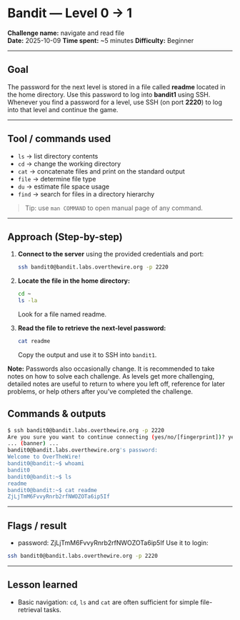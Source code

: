 # Bandit — Level 0 → 1
**Challenge name:** navigate and read file  
**Date:** 2025-10-09 
**Time spent:** ~5 minutes
**Difficulty:** Beginner

---

## Goal
The password for the next level is stored in a file called **readme** located in the home directory. Use this password to log into **bandit1** using SSH. Whenever you find a password for a level, use SSH (on port **2220**) to log into that level and continue the game.

---

## Tool / commands used
- `ls` -> list directory contents
- `cd` -> change the working directory
- `cat` -> concatenate files and print on the standard output
- `file` -> determine file type
- `du` -> estimate file space usage
- `find` -> search for files in a directory hierarchy

> Tip: use `man COMMAND` to open manual page of any command.

---

## Approach (Step-by-step)
1. **Connect to the server** using the provided credentials and port:
   ```bash
   ssh bandit0@bandit.labs.overthewire.org -p 2220

2. **Locate the file in the home directory:**   
   ```bash
   cd ~
   ls -la
   ```
   Look for a file named readme.

3. **Read the file to retrieve the next-level password:**
    ```bash
    cat readme
    ```
    Copy the output and use it to SSH into `bandit1`.
    
**Note:** Passwords also occasionally change. It is recommended to take notes on how to solve each challenge. As levels get more challenging, detailed notes are useful to return to where you left off, reference for later problems, or help others after you’ve completed the challenge.

## Commands & outputs
```bash
$ ssh bandit0@bandit.labs.overthewire.org -p 2220
Are you sure you want to continue connecting (yes/no/[fingerprint])? yes
... (banner) ...
bandit0@bandit.labs.overthewire.org's password:
Welcome to OverTheWire!
bandit0@bandit:~$ whoami
bandit0
bandit0@bandit:~$ ls
readme
bandit0@bandit:~$ cat readme
ZjLjTmM6FvvyRnrb2rfNWOZOTa6ip5If
```

---

## Flags / result
- password: ZjLjTmM6FvvyRnrb2rfNWOZOTa6ip5If
Use it to login:
```bash
ssh bandit0@bandit.labs.overthewire.org -p 2220
```

---

## Lesson learned
- Basic navigation: `cd`, `ls` and `cat` are often sufficient for simple file-retrieval tasks.
